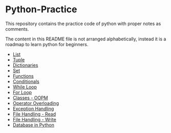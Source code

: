 # Python-Practice
This repository contains the practice code of python with proper notes as comments.

The content in this README file is not arranged alphabetically, instead it is a roadmap
to learn python for beginners.

- [List](list.py)
- [Tuple](tuple.py)
- [Dictionaries](dictionaries.py)
- [Set](set.py)
- [Functions](function.py)
- [Conditionals](conditionals.py)
- [While Loop](while_loop.py)
- [For Loop](for-loops.py)
- [Classes - OOPM](classes.py)
- [Operator Overloading](Operator_Overloading.py)
- [Exception Handling](try-except.py)
- [File Handling - Read](read-files.py)
- [File Handling - Write](write-files.py)
- [Database in Python](database.py)

